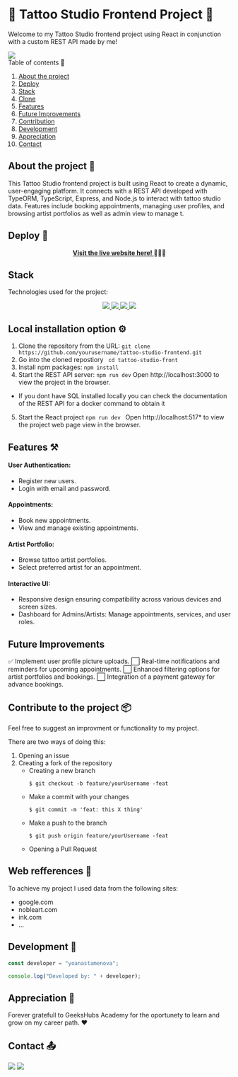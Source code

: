 # 🔗 Tattoo Studio Frontend Project 🔗

Welcome to my Tattoo Studio frontend project using React in conjunction with a custom REST API made by me!

<img src="./img/frontend-banner.jpg"> 
<br>

<summary> Table of contents 📝</summary> 
    <ol> 
    <li><a href="#about-the-project-📁">About the project</a></li> 
    <li><a href="#deploy-🚀">Deploy</a></li> 
    <li><a href="#stack">Stack</a></li> 
    <li><a href="#local-installation-option">Clone</a></li> 
    <li><a href="#features-⚒">Features</a></li> 
    <li><a href="#future-improvements">Future Improvements</a></li> 
    <li><a href="#contributions">Contribution</a></li> 
    <li><a href="#development">Development</a></li>    
    <li><a href="#appreciations">Appreciation</a></li> 
    <li><a href="#contact">Contact</a></li>
    </ol>

## About the project 📁

This Tattoo Studio frontend project is built using React to create a dynamic, user-engaging platform.
It connects with a REST API developed with TypeORM, TypeScript, Express, and Node.js to interact with tattoo studio data.
Features include booking appointments, managing user profiles, and browsing artist portfolios as well as admin view to manage t.

## Deploy 🚀

<div align="center">
 <a href="https://tattoo-studio-frontend.example.com/">
 <strong> Visit the live website here! </strong></a>🚀🚀🚀 </div>

## Stack

Technologies used for the project:

<div align="center"> 
<a href="https://reactjs.org/"> 
<img src= "https://img.shields.io/badge/React-61DAFB.svg?style=for-the-badge&logo=react&logoColor=black"/> </a> <a href="https://www.typescriptlang.org/"> <img src= "https://img.shields.io/badge/TypeScript-007ACC?style=for-the-badge&logo=typescript&logoColor=white" /> </a>
 <a href="https://sass-lang.com/"> 
 <img src= "https://img.shields.io/badge/Sass-HF569B?style=for-the-badge&logo=sass&logoColor=white"/> </a> <a href="https://axios-http.com/"> <img src= "https://img.shields.io/badge/Axios-6700DF?style=for-the-badge&logo=axios&logoColor=white"/> </a> </div>

 ## Local installation option ⚙️

1. Clone the repository from the URL:
` git clone https://github.com/yourusername/tattoo-studio-frontend.git `
2. Go into the cloned repostiory 
` cd tattoo-studio-front`
3. Install npm packages:
`npm install `
4. Start the REST API server:
` npm run dev `
Open http://localhost:3000 to view the project in the browser.
- If you dont have SQL installed locally you can check the documentation of the REST API for a docker command to obtain it
5. Start the React project
`npm run dev `
Open http://localhost:517* to view the project web page view in the browser.


## Features ⚒

#### User Authentication:
- Register new users.
- Login with email and password.

#### Appointments:

- Book new appointments.
- View and manage existing appointments.

#### Artist Portfolio:

- Browse tattoo artist portfolios.
- Select preferred artist for an appointment.

#### Interactive UI:

- Responsive design ensuring compatibility across various devices and screen sizes.
- Dashboard for Admins/Artists:
   Manage appointments, services, and user roles.

## Future Improvements
✅ Implement user profile picture uploads.
⬜ Real-time notifications and reminders for upcoming appointments.
⬜ Enhanced filtering options for artist portfolios and bookings.
⬜ Integration of a payment gateway for advance bookings.

## Contribute to the project 📦

Feel free to suggest an improvment or functionality to my project.

There are two ways of doing this:

1. Opening an issue
2. Creating a fork of the repository
   - Creating a new branch
     ```
     $ git checkout -b feature/yourUsername -feat
     ```
   - Make a commit with your changes
     ```
     $ git commit -m 'feat: this X thing'
     ```
   - Make a push to the branch
     ```
     $ git push origin feature/yourUsername -feat
     ```
   - Opening a Pull Request

## Web refferences 📧

To achieve my project I used data from the following sites:

- google.com
- nobleart.com
- ink.com
- ...

## Development 📌

```js
const developer = "yoanastamenova";

console.log("Developed by: " + developer);
```

## Appreciation 📍

Forever gratefull to GeeksHubs Academy for the oportunety to learn and grow on my career path. ❤️

## Contact 📤

<a href = "mailto:yoana.stamenovaa@gmail.com"><img src="https://img.shields.io/badge/Gmail-C6362C?style=for-the-badge&logo=gmail&logoColor=white" target="_blank"></a>
<a href="https://www.linkedin.com/in/yoanastamenova" target="_blank"><img src="https://img.shields.io/badge/-LinkedIn-%230077B5?style=for-the-badge&logo=linkedin&logoColor=white" target="_blank"></a>

</p>
